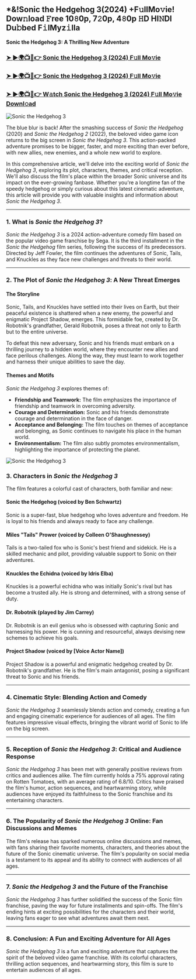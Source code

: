 ## *&!Sonic the Hedgehog 3(2024) +F𝚞llMo𝚟ie! Dow𝚗load 𝙵ree 10𝟾0p, 7𝟸0p, 4𝟾0p 𝙷D HI𝙽DI Du𝚋bed F𝚒lMyz𝚒lla

**Sonic the Hedgehog 3: A Thrilling New Adventure**

### [➤ ►🌍📺📱👉 Sonic the Hedgehog 3  (2024) F𝚞ll Mo𝚟ie](https://t.co/vbHNmhncxk)

### [➤ ►🌍📺📱👉 Sonic the Hedgehog 3  (2024) F𝚞ll Mo𝚟ie](https://t.co/vbHNmhncxk)

### [➤ ►🌍📺📱👉 W𝚊tch Sonic the Hedgehog 3  (2024) F𝚞ll Mo𝚟ie Downl𝚘ad](https://t.co/vbHNmhncxk)
![Sonic the Hedgehog 3](https://image.tmdb.org/t/p/original/hS5AW2mvV7IsshJQzDMIFC0Jsex.jpg)

The blue blur is back! After the smashing success of *Sonic the Hedgehog* (2020) and *Sonic the Hedgehog 2* (2022), the beloved video game icon returns to the big screen in *Sonic the Hedgehog 3*. This action-packed adventure promises to be bigger, faster, and more exciting than ever before, with new allies, new enemies, and a whole new world to explore. 

In this comprehensive article, we'll delve into the exciting world of *Sonic the Hedgehog 3*, exploring its plot, characters, themes, and critical reception. We'll also discuss the film's place within the broader Sonic universe and its impact on the ever-growing fanbase. Whether you're a longtime fan of the speedy hedgehog or simply curious about this latest cinematic adventure, this article will provide you with valuable insights and information about *Sonic the Hedgehog 3*.

---

### 1. What is *Sonic the Hedgehog 3*?

*Sonic the Hedgehog 3* is a 2024 action-adventure comedy film based on the popular video game franchise by Sega. It is the third installment in the *Sonic the Hedgehog* film series, following the success of its predecessors. Directed by Jeff Fowler, the film continues the adventures of Sonic, Tails, and Knuckles as they face new challenges and threats to their world.

---

### 2. The Plot of *Sonic the Hedgehog 3*:  A New Threat Emerges

#### The Storyline

Sonic, Tails, and Knuckles have settled into their lives on Earth, but their peaceful existence is shattered when a new enemy, the powerful and enigmatic Project Shadow, emerges. This formidable foe, created by Dr. Robotnik's grandfather, Gerald Robotnik, poses a threat not only to Earth but to the entire universe.

To defeat this new adversary, Sonic and his friends must embark on a thrilling journey to a hidden world, where they encounter new allies and face perilous challenges. Along the way, they must learn to work together and harness their unique abilities to save the day.

#### Themes and Motifs

*Sonic the Hedgehog 3* explores themes of:

-   **Friendship and Teamwork:** The film emphasizes the importance of friendship and teamwork in overcoming adversity.
-   **Courage and Determination:** Sonic and his friends demonstrate courage and determination in the face of danger.
-   **Acceptance and Belonging:** The film touches on themes of acceptance and belonging, as Sonic continues to navigate his place in the human world.
-   **Environmentalism:** The film also subtly promotes environmentalism, highlighting the importance of protecting the planet.

![Sonic the Hedgehog 3](https://image.tmdb.org/t/p/original/hS5AW2mvV7IsshJQzDMIFC0Jsex.jpg)

### 3. Characters in *Sonic the Hedgehog 3*

The film features a colorful cast of characters, both familiar and new:

#### Sonic the Hedgehog (voiced by Ben Schwartz)

Sonic is a super-fast, blue hedgehog who loves adventure and freedom. He is loyal to his friends and always ready to face any challenge.

#### Miles "Tails" Prower (voiced by Colleen O'Shaughnessey)

Tails is a two-tailed fox who is Sonic's best friend and sidekick. He is a skilled mechanic and pilot, providing valuable support to Sonic on their adventures.

#### Knuckles the Echidna (voiced by Idris Elba)

Knuckles is a powerful echidna who was initially Sonic's rival but has become a trusted ally. He is strong and determined, with a strong sense of duty.

#### Dr. Robotnik (played by Jim Carrey)

Dr. Robotnik is an evil genius who is obsessed with capturing Sonic and harnessing his power. He is cunning and resourceful, always devising new schemes to achieve his goals.

#### Project Shadow (voiced by [Voice Actor Name])

Project Shadow is a powerful and enigmatic hedgehog created by Dr. Robotnik's grandfather. He is the film's main antagonist, posing a significant threat to Sonic and his friends.

---

### 4. Cinematic Style: Blending Action and Comedy

*Sonic the Hedgehog 3* seamlessly blends action and comedy, creating a fun and engaging cinematic experience for audiences of all ages. The film features impressive visual effects, bringing the vibrant world of Sonic to life on the big screen.

---

### 5. Reception of *Sonic the Hedgehog 3*: Critical and Audience Response

*Sonic the Hedgehog 3* has been met with generally positive reviews from critics and audiences alike. The film currently holds a 75% approval rating on Rotten Tomatoes, with an average rating of 6.8/10. Critics have praised the film's humor, action sequences, and heartwarming story, while audiences have enjoyed its faithfulness to the Sonic franchise and its entertaining characters.

---

### 6. The Popularity of *Sonic the Hedgehog 3* Online: Fan Discussions and Memes

The film's release has sparked numerous online discussions and memes, with fans sharing their favorite moments, characters, and theories about the future of the Sonic cinematic universe. The film's popularity on social media is a testament to its appeal and its ability to connect with audiences of all ages.

---

### 7. *Sonic the Hedgehog 3* and the Future of the Franchise

*Sonic the Hedgehog 3* has further solidified the success of the Sonic film franchise, paving the way for future installments and spin-offs. The film's ending hints at exciting possibilities for the characters and their world, leaving fans eager to see what adventures await them next.

---

### 8. Conclusion: A Fun and Exciting Adventure for All Ages

*Sonic the Hedgehog 3* is a fun and exciting adventure that captures the spirit of the beloved video game franchise. With its colorful characters, thrilling action sequences, and heartwarming story, this film is sure to entertain audiences of all ages.
